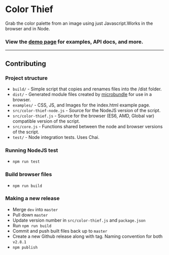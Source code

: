 
# Color Thief

Grab the color palette from an image using just Javascript.Works in the browser and in Node.

### View the [demo page](https://lokeshdhakar.com/projects/color-thief/) for examples, API docs, and more.

---

## Contributing

### Project structure

+ `build/` - Simple script that copies and renames files into the /dist folder.
+ `dist/` - Generated module files created by [microbundle](https://github.com/developit/microbundle) for use in a browser.
+ `examples/` - CSS, JS, and Images for the index.html example page.
+ `src/color-thief-node.js` - Source for the NodeJS version of the script.
+ `src/color-thief.js` - Source for the browser (ES6, AMD, Global var) compatible version of the script.
+ `src/core.js` - Functions shared between the node and browser versions of the script.
+ `test/` - Node integration tests. Uses Chai.


### Running NodeJS test
- `npm run test`

### Build browser files
- `npm run build`

### Making a new release

- Merge `dev` into `master`
- Pull down `master`
- Update version number in `src/color-thief.js` and `package.json`
- Run `npm run build`
- Commit and push built files back up to `master`
- Create a new Github release along with tag. Naming convention for both ```v2.8.1```
- `npm publish`
